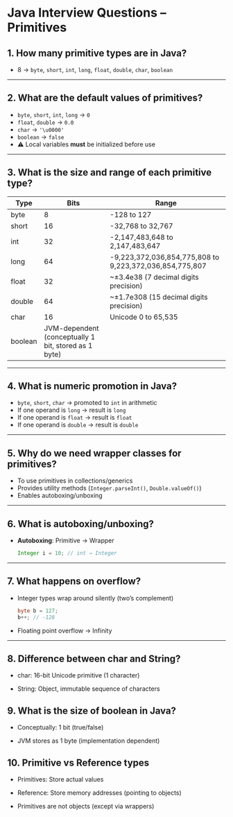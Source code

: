 # Java Interview Questions – Primitives

## 1. How many primitive types are in Java?
- 8 → `byte`, `short`, `int`, `long`, `float`, `double`, `char`, `boolean`

---

## 2. What are the default values of primitives?
- `byte`, `short`, `int`, `long` → `0`
- `float`, `double` → `0.0`
- `char` → `'\u0000'`
- `boolean` → `false`
- ⚠️ Local variables **must** be initialized before use

---

## 3. What is the size and range of each primitive type?

| Type    | Bits | Range                                    |
|---------|------|------------------------------------------|
| byte    | 8    | -128 to 127                              |
| short   | 16   | -32,768 to 32,767                        |
| int     | 32   | -2,147,483,648 to 2,147,483,647          |
| long    | 64   | -9,223,372,036,854,775,808 to 9,223,372,036,854,775,807 |
| float   | 32   | ~±3.4e38 (7 decimal digits precision)    |
| double  | 64   | ~±1.7e308 (15 decimal digits precision)  |
| char    | 16   | Unicode 0 to 65,535                      |
| boolean | JVM-dependent (conceptually 1 bit, stored as 1 byte) |

---

## 4. What is numeric promotion in Java?
- `byte`, `short`, `char` → promoted to `int` in arithmetic
- If one operand is `long` → result is `long`
- If one operand is `float` → result is `float`
- If one operand is `double` → result is `double`

---

## 5. Why do we need wrapper classes for primitives?
- To use primitives in collections/generics
- Provides utility methods (`Integer.parseInt()`, `Double.valueOf()`)
- Enables autoboxing/unboxing

---

## 6. What is autoboxing/unboxing?
- **Autoboxing**: Primitive → Wrapper
  ```java
  Integer i = 10; // int → Integer
---

## 7. What happens on overflow?
- Integer types wrap around silently (two’s complement)
  ```java
  byte b = 127;
  b++; // -128
- Floating point overflow → Infinity
---

## 8. Difference between char and String?

- char: 16-bit Unicode primitive (1 character)

- String: Object, immutable sequence of characters

## 9. What is the size of boolean in Java?

- Conceptually: 1 bit (true/false)

- JVM stores as 1 byte (implementation dependent)

## 10. Primitive vs Reference types

- Primitives: Store actual values

- Reference: Store memory addresses (pointing to objects)

- Primitives are not objects (except via wrappers)